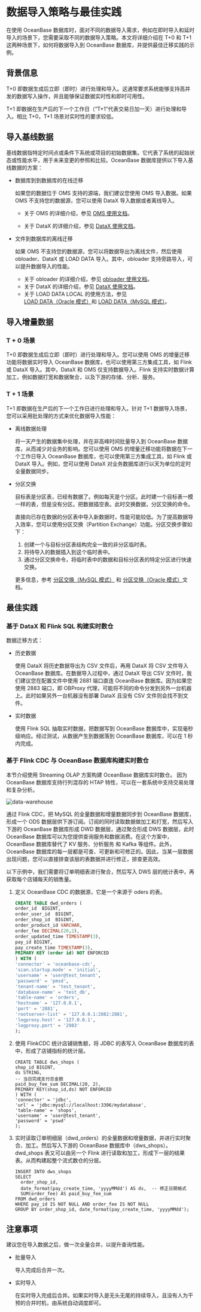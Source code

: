 # 数据导入策略与最佳实践

在使用 OceanBase 数据库时，面对不同的数据导入需求，例如在即时导入和延时导入的场景下，您需要采取不同的数据导入策略。本文将详细介绍在 T+0 和 T+1 这两种场景下，如何将数据导入到 OceanBase 数据库，并提供最佳迁移实践的示例。

## 背景信息

T+0 即数据生成后立即（即时）进行处理和导入。这通常要求系统能够支持高并发的数据写入操作，并且能够保证数据实时性和即时可用性。

T+1 即数据在生产后的下一个工作日（“T+1”代表交易日加一天）进行处理和导入。相比 T+0，T+1 场景对实时性的要求较低。

## 导入基线数据

基线数据指特定时间点或条件下系统或项目的初始数据集。它代表了系统的起始状态或性能水平，用于未来变更的参照和比较。OceanBase 数据库提供以下导入基线数据的方案：

* 数据库到到数据库的在线迁移

  如果您的数据位于 OMS 支持的源端，我们建议您使用 OMS 导入数据。如果 OMS 不支持您的数据源，您可以使用 DataX 导入数据或者离线导入。

  * 关于 OMS 的详细介绍，参见 [OMS 使用文档](https://www.oceanbase.com/docs/oms-doc-cn)。

  * 关于 DataX 的详细介绍，参见 [DataX 使用文档](https://github.com/alibaba/DataX)。

* 文件到数据库的离线迁移

  如果 OMS 不支持您的数据源，您可以将数据导出为离线文件，然后使用 obloader、DataX 或 LOAD DATA 导入。其中，obloader 支持旁路导入，可以提升数据导入的性能。

  * 关于 obloader 的详细介绍，参见 [obloader 使用文档](https://www.oceanbase.com/docs/oceanbase-dumper-loader)。
  * 关于 DataX 的详细介绍，参见 [DataX 使用文档](https://github.com/alibaba/DataX)。
  * 关于 LOAD DATA LOCAL 的使用方法，参见 [LOAD DATA（Oracle 模式）](../../700.reference/500.sql-reference/100.sql-syntax/300.common-tenant-of-oracle-mode/900.sql-statement-of-oracle-mode/300.dcl-of-oracle-mode/1900.load-data-of-oracle-mode.md)和 [LOAD DATA（MySQL 模式）](../../700.reference/500.sql-reference/100.sql-syntax/200.common-tenant-of-mysql-mode/600.sql-statement-of-mysql-mode/5900.load-data-of-mysql-mode.md)。


## 导入增量数据

### T + 0 场景

T+0 即数据生成后立即（即时）进行处理和导入。您可以使用 OMS 的增量迁移功能将数据实时导入 OceanBase 数据库，也可以使用第三方集成工具，如 Flink 或 DataX 导入。其中，DataX 和 OMS 仅支持数据导入。Flink 支持实时数据计算加工，例如数据打宽和数据聚合，以及下游的存储、分析、服务。

### T + 1 场景

T+1 即数据在生产后的下一个工作日进行处理和导入。针对 T+1 数据导入场景，您可以采用批处理的方式来优化数据导入性能：

* 离线数据处理

  将一天产生的数据集中处理，并在非高峰时间批量导入到 OceanBase 数据库，从而减少对业务的影响。您可以使用 OMS 的增量迁移功能将数据在下一个工作日导入 OceanBase 数据库，也可以使用第三方集成工具，如 Flink 或 DataX 导入。例如，您可以使用 DataX 对业务数据库进行以天为单位的定时全量数据同步。

* 分区交换

  目标表是分区表，已经有数据了。例如每天是个分区。此时建一个目标表一模一样的表，但是没有分区。把数据插空表。此时交换数据，分区交换的命令。 

  直接向已存在数据的分区表中导入新数据时，性能可能较低。为了提高数据导入效率，您可以使用分区交换（Partition Exchange）功能。分区交换步骤如下：

  1. 创建一个与目标分区表结构完全一致的非分区临时表。
  2. 将待导入的数据插入到这个临时表中。
  3. 通过分区交换命令，将临时表中的数据和目标分区表的特定分区进行快速交换。

  更多信息，参考 [分区交换（MySQL 模式）](../../700.reference/300.database-object-management/100.manage-object-of-mysql-mode/300.manage-partitions-of-mysql-mode/1000.exchange-partition-of-mysql-mode.md) 和 [分区交换（Oracle 模式）](../../700.reference/300.database-object-management/200.manage-object-of-oracle-mode/200.manage-partitions-of-oracle-mode/1000.exchange-partition-of-oracle-mode.md)文档。

## 最佳实践

### 基于 DataX 和 Flink SQL 构建实时数仓

数据迁移方式：

* 历史数据

  使用 DataX 将历史数据导出为 CSV 文件后，再用 DataX 将 CSV 文件导入 OceanBase 数据库。在数据导入过程中，通过 DataX 导出 CSV 文件时，我们建议您在配置文件中使用 2881 端口直连 OceanBase 数据库。因为如果您使用 2883 端口，即 OBProxy 代理，可能将不同的命令分发到另外一台机器上。此时如果另外一台机器没有部署 DataX 且没有 CSV 文件则会找不到文件。

* 实时数据

  使用 Flink SQL 抽取实时数据，把数据写到 OceanBase 数据库中，实现毫秒级响应。经过测试，从数据产生到数据落到 OceanBase 数据库，可以在 1 秒内完成。

### 基于 Flink CDC 与 OceanBase 数据库构建实时数仓

本节介绍使用 Streaming OLAP 方案构建 OceanBase 数据库实时数仓。 因为 OceanBase 数据库支持行列混存的 HTAP 特性，可以在一套系统中支持交易处理和复杂分析。

![data-warehouse](https://obbusiness-private.oss-cn-shanghai.aliyuncs.com/doc/img/observer/ap/import.png)

通过 Flink CDC，把 MySQL 的全量数据和增量数据同步到 OceanBase 数据库，形成一个 ODS 数据层供下游订阅。订阅的同时读取数据做加工和打宽，然后写入下游的 OceanBase 数据库形成 DWD 数据层，通过聚合形成 DWS 数据层，此时 OceanBase 数据库可以为您提供查询服务和数据消费。在这个方案中，OceanBase 数据库替代了 KV 服务、分析服务 和 Kafka 等组件。此外，OceanBase 数据库的每一层都是可查、可更新和可修正的。因此，当某一层数据出现问题，您可以直接排查该层的表数据并进行修正，排查更高效。

以下示例中，我们需要将订单明细表进行聚合，然后写入 DWS 层的统计表中，再获取每个店铺每天的销售量。

1. 定义 OceanBase CDC 的数据源，它是一个来源于 oders 的表。

    ```sql
    CREATE TABLE dwd_orders (
    order_id  BIGINT,
    order_user_id  BIGINT,
    order_shop_id  BIGINT,
    order_product_id VARCHAR,
    order_fee DECIMAL(20,2),
    order_updated_time TIMESTAMP(3),
    pay_id BIGINT,
    pay_create_time TIMESTAMP(3),
    PRIMARY KEY (order id) NOT ENFORCED
    ) WITH (
    'connector' = 'oceanbase-cdc',
    'scan.startup.mode' = 'initial',
    'username' = 'user@test_tenant',
    'password' = 'pmsd',
    'tenant-name' = 'test_tenant',
    'database-name' = 'test_db',
    'table-name' = 'orders',
    'hostname' = '127.0.0.1',
    'port' = '2881',
    'rootserver-list' = '127.0.0.1:2882:2881',
    'logproxy.host' = '127.0.0.1',
    'logproxy.port' = '2983'
    );
    ```

2. 使用 FlinkCDC 统计店铺销售额，将 JDBC 的表写入 OceanBase 数据库的表中，形成了店铺指标的统计层。

    ```
    CREATE TABLE dws_shops (
    shop_id BIGINT,
    ds STRING,
    -- 当日完成支付总金额
    paid_buy_fee_sum DECIMAL(20, 2),
    PRIMARY KEY(shop_id,ds) NOT ENFORCED
    ) WITH (
    'connector' = 'jdbc',
    'url' = 'jdbc:mysql://localhost:3306/mydatabase',
    'table-name' = 'shops',
    'username' = 'user@test_tenant',
    'password' = 'pswd'
    );
    ```

3. 实时读取订单明细层（dwd_orders）的全量数据和增量数据，并进行实时聚合、加工。然后写入下游的 OceanBase 数据库中（dws_shops）。dwd_shops 表又可以由另一个 Flink 进行读取和加工，形成下一层的结果表。从而构建起整个流式数仓的分层。

    ```
    INSERT INTO dws_shops
    SELECT
      order_shop_id,
      date_format(pay_create_time, 'yyyyMMdd') AS ds,  -- 修正日期格式
      SUM(order_fee) AS paid_buy_fee_sum
    FROM dwd_orders
    WHERE pay_id IS NOT NULL AND order_fee IS NOT NULL
    GROUP BY order_shop_id, date_format(pay_create_time, 'yyyyMMdd');
    ```

## 注意事项

建议您在导入数据之后，做一次全量合并，以提升查询性能。

* 批量导入

  导入完成后合并一次。

* 实时导入

  在实时导入完成后合并。如果实时导入是无头无尾的持续导入，且没有人为干预的合并时机，由系统自动调度即可。

